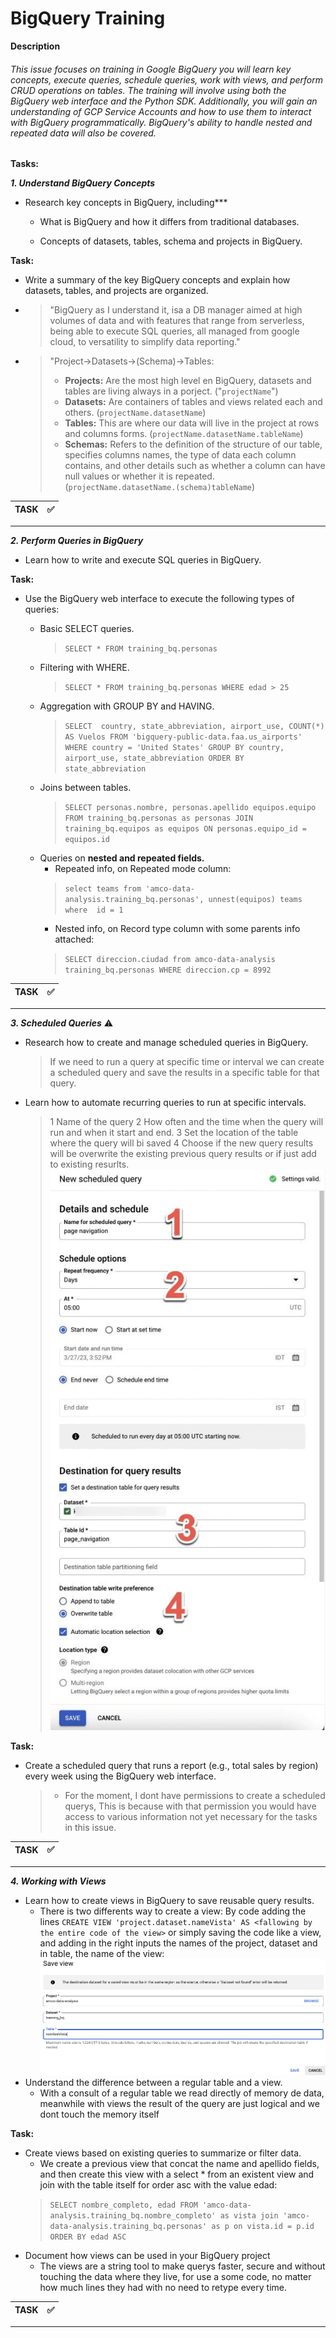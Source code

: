 # BigQuery Training
**Description**

###### This issue focuses on training in Google BigQuery you will learn key concepts, execute queries, schedule queries, work with views, and perform CRUD operations on tables. The training will involve using both the BigQuery web interface and the Python SDK. Additionally, you will gain an understanding of GCP Service Accounts and how to use them to interact with BigQuery programmatically. BigQuery's ability to handle nested and repeated data will also be covered.

**Tasks:**

***1. Understand BigQuery Concepts***
* Research key concepts in BigQuery, including***

    * What is BigQuery and how it differs from traditional databases.

    * Concepts of datasets, tables, schema and projects in BigQuery.

**Task:**
* Write a summary of the key BigQuery concepts and explain how datasets, tables, and projects are organized.
* >"BigQuery as I understand it, isa a DB manager  aimed at high volumes of data and with features  that range from serverless, being able to  execute SQL queries, all managed from google cloud, to versatility to simplify data reporting." 

* > "Project->Datasets->(Schema)->Tables:
    >- **Projects:** Are the most high level en BigQuery, datasets and tables are living always in a porject. ("`projectName`")
    >- **Datasets:** Are containers of tables and views related each and others. (`projectName.datasetName`)
    >- **Tables:** This are where our data will live in the project at rows and columns forms. (`projectName.datasetName.tableName`)
    >- **Schemas:** Refers to the definition of the structure of our table, specifies columns names, the type of data each column contains, and other details such as whether a column can have null values ​​or whether it is repeated. (`projectName.datasetName.(schema)tableName`) 

| **TASK**    | :white_check_mark: |
| :---        |               ---: |
--- 

***2. Perform Queries in BigQuery***
* Learn how to write and execute SQL queries in BigQuery.

**Task:**
* Use the BigQuery web interface to execute the following types of queries:

    * Basic SELECT queries.
        > `SELECT * FROM training_bq.personas`
    * Filtering with WHERE.
        > `SELECT * FROM training_bq.personas WHERE edad > 25`
    * Aggregation with GROUP BY and HAVING.
        > `SELECT  country, state_abbreviation, airport_use, COUNT(*) AS Vuelos FROM 'bigquery-public-data.faa.us_airports' WHERE country = 'United States' GROUP BY country, airport_use, state_abbreviation ORDER BY state_abbreviation`
    * Joins between tables.
        > `SELECT personas.nombre, personas.apellido equipos.equipo FROM training_bq.personas as personas JOIN training_bq.equipos as equipos ON personas.equipo_id = equipos.id`
    * Queries on **nested and repeated fields.**
        - Repeated info, on Repeated mode column:
        > `select teams from 'amco-data-analysis.training_bq.personas', unnest(equipos) teams where  id = 1`
        - Nested info, on Record type column with some parents info attached:
        > `SELECT direccion.ciudad from amco-data-analysis training_bq.personas WHERE direccion.cp = 8992`

| **TASK**    | :white_check_mark: |
| :---        |               ---: |
---

***3. Scheduled Queries*** :warning:
* Research how to create and manage scheduled queries in BigQuery.
    > If we need to run a query at specific time or interval we can create a scheduled query and save the results in a specific table for that query.
* Learn how to automate recurring queries to run at specific intervals.
    > 1 Name of the query
    > 2 How often and the time when the query will run and when it start and end.
    > 3 Set the location of the table where the query will bi saved
    > 4 Choose if the new query results will be overwrite the existing previous query results or if just add to existing resurlts.
    ![pic](src/img/1.png)

**Task:**
* Create a scheduled query that runs a report (e.g., total sales by region) every week using the BigQuery web interface.
    > - For the moment, I dont have permissions to create a scheduled querys, This is because with that permission you would have access to various information not yet necessary for the tasks in this issue.

| **TASK**    | :white_check_mark: |
| :---        |               ---: |
---

***4. Working with Views***
* Learn how to create views in BigQuery to save reusable query results.
    - There is two differents way to create a view: By code adding the lines `CREATE VIEW 'project.dataset.nameVista' AS <fallowing by the entire code of the view>` or simply saving the code like a view, and adding in the right inputs the names of the project, dataset and in table, the name of the view:
    ![pic](src/img/2.png)
* Understand the difference between a regular table and a view.
    - With a consult of a regular table we read directly of memory de data, meanwhile with views the result of the query are just logical and we dont touch the memory itself

**Task:**
* Create views based on existing queries to summarize or filter data.
    - We create a previous view that concat the name and apellido fields, and then create this view with a select * from an existent view and join with the table itself for order asc with the value edad:
    >`SELECT nombre_completo, edad FROM 'amco-data-analysis.training_bq.nombre_completo' as vista join 'amco-data-analysis.training_bq.personas' as p on vista.id = p.id ORDER BY edad ASC`
* Document how views can be used in your BigQuery project
    - The views are a string tool to make querys faster, secure and without touching the data where they live, for use a some code, no matter how much lines they had with no need to retype every time.

| **TASK**    | :white_check_mark: |
| :---        |               ---: |
---